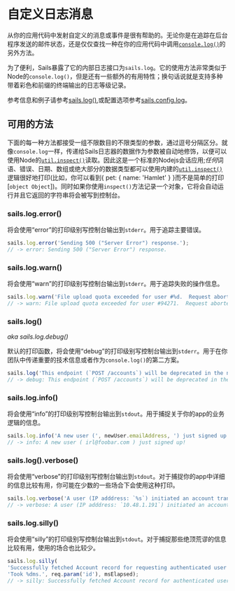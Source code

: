# 自定义日志消息
从你的应用代码中发射自定义的消息或事件是很有帮助的。无论你是在追踪在后台程序发送的邮件状态，还是仅仅查找一种在你的应用代码中调用[`console.log()`](https://nodejs.org/api/console.html#console_console_log_data)的另外方法。

为了便利，Sails暴露了它的内部日志接口为`sails.log`。它的使用方法非常类似于Node的`console.log()`，但是还有一些额外的有用特性；换句话说就是支持多种带着彩色和前缀的终端输出的日志等级记录。

参考信息和例子请参考[sails.log()](http://sailsjs.org/documentation/reference/application/sails-log),或配置选项参考[sails.config.log](http://sailsjs.org/documentation/reference/configuration/sails-config-log)。


## 可用的方法
下面的每一种方法都接受一组不限数目的不限类型的参数，通过逗号分隔区分。就像`console.log`一样，传递给Sails日志器的数据作为参数被自动地修饰，以便可以使用Node的[`util.inspect()`](http://nodejs.org/api/util.html#util_util_inspect_object_options)读取。因此这是一个标准的Nodejs会话应用;*任何*词语、错误、日期、数组或绝大部分的数据类型都可以使用内建的[`util.inspect()`](https://nodejs.org/api/util.html#util_util_inspect_object_options)逻辑很好地打印(比如，你可以看到{ pet: { name: 'Hamlet' } }而不是简单的打印[`object Object`])。同时如果你使用`inspect()`方法记录一个对象，它将会自动运行并且它返回的字符串将会被写到控制台。


### sails.log.error()
将会使用“error”的打印级别写控制台输出到`stderr`。用于追踪主要错误。

```js
sails.log.error('Sending 500 ("Server Error") response.');
// -> error: Sending 500 ("Server Error") response.
```

### sails.log.warn()
将会使用“warn”的打印级别写控制台输出到`stderr`。用于追踪失败的操作信息。

```js
sails.log.warn('File upload quota exceeded for user #%d.  Request aborted.', user.id);
// -> warn: File upload quota exceeded for user #94271.  Request aborted.
```

### sails.log()

_aka sails.log.debug()_

默认的打印函数，将会使用“debug”的打印级别写控制台输出到`stderr`。用于在你团队中传递重要的技术信息或者作为`console.log()`的第二方案。

```js
sails.log('This endpoint (`POST /accounts`) will be deprecated in the next few days.  Please use `POST /signup` instead. ');
// -> debug: This endpoint (`POST /accounts`) will be deprecated in the next few days.  Please use `POST /signup` instead.
```

### sails.log.info()
将会使用“info”的打印级别写控制台输出到`stdout`。用于捕捉关于你的app的业务逻辑的信息。

```js
sails.log.info('A new user (', newUser.emailAddress, ') just signed up!');
// -> info: A new user ( irl@foobar.com ) just signed up!
```

### sails.log().verbose()
将会使用“verbose”的打印级别写控制台输出到`stdout`。对于捕捉你的app中详细的信息比较有用，你可能在少数的一些场合下会使用这种打印。

```js
sails.log.verbose('A user (IP adddress: `%s`) initiated an account transfer...', req.ip);
// -> verbose: A user (IP adddress: `10.48.1.191`) initiated an account transfer...
```


### sails.log.silly()
将会使用“silly”的打印级别写控制台输出到`stdout`。对于捕捉那些绝顶荒谬的信息比较有用，使用的场合也比较少。

```js
sails.log.silly(
'Successfully fetched Account record for requesting authenticated user (`%d`).',
'Took %dms.', req.param('id'), msElapsed);
// -> silly: Successfully fetched Account record for authenticated user (`49722`). Took 41ms.
```




<docmeta name="displayName" value="Custom log messages">

